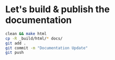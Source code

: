 # Let's build & publish the documentation

```sh
clean && make html
cp -R _build/html/* docs/
git add . 
git commit -m "Documentation Update"
git push
```